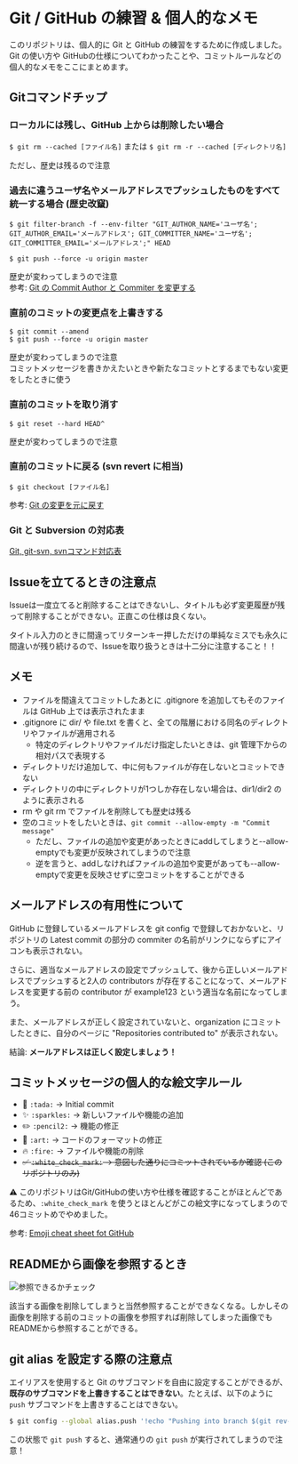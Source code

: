 # Git / GitHub の練習 & 個人的なメモ
このリポジトリは、個人的に Git と GitHub の練習をするために作成しました。  
Git の使い方や GitHubの仕様についてわかったことや、コミットルールなどの個人的なメモをここにまとめます。

## Gitコマンドチップ

### ローカルには残し、GitHub 上からは削除したい場合
`$ git rm --cached [ファイル名]` または `$ git rm -r --cached [ディレクトリ名]`

ただし、歴史は残るので注意

### 過去に違うユーザ名やメールアドレスでプッシュしたものをすべて統一する場合 (歴史改竄)
`$ git filter-branch -f --env-filter "GIT_AUTHOR_NAME='ユーザ名'; GIT_AUTHOR_EMAIL='メールアドレス'; GIT_COMMITTER_NAME='ユーザ名'; GIT_COMMITTER_EMAIL='メールアドレス';" HEAD`

`$ git push --force -u origin master`

歴史が変わってしまうので注意  
参考: [Git の Commit Author と Commiter を変更する](http://qiita.com/sea_mountain/items/d70216a5bc16a88ed932)

### 直前のコミットの変更点を上書きする
`$ git commit --amend`  
`$ git push --force -u origin master`

歴史が変わってしまうので注意  
コミットメッセージを書きかえたいときや新たなコミットとするまでもない変更をしたときに使う

### 直前のコミットを取り消す
`$ git reset --hard HEAD^`

歴史が変わってしまうので注意

### 直前のコミットに戻る (svn revert に相当)
`$ git checkout [ファイル名]`  

参考: [Git の変更を元に戻す](https://www.atlassian.com/ja/git/tutorial/undoing-changes)

### Git と Subversion の対応表
[Git, git-svn, svnコマンド対応表](http://qiita.com/sugarshin/items/0394e9ad867951dd74fe)

## Issueを立てるときの注意点
Issueは一度立てると削除することはできないし、タイトルも必ず変更履歴が残って削除することができない。正直この仕様は良くない。

タイトル入力のときに間違ってリターンキー押しただけの単純なミスでも永久に間違いが残り続けるので、Issueを取り扱うときは十二分に注意すること！！

## メモ
* ファイルを間違えてコミットしたあとに .gitignore を追加してもそのファイルは GitHub 上では表示されたまま
* .gitignore に dir/ や file.txt を書くと、全ての階層における同名のディレクトリやファイルが適用される
    * 特定のディレクトリやファイルだけ指定したいときは、git 管理下からの相対パスで表現する
* ディレクトリだけ追加して、中に何もファイルが存在しないとコミットできない
* ディレクトリの中にディレクトリが1つしか存在しない場合は、dir1/dir2 のように表示される
* rm や git rm でファイルを削除しても歴史は残る
* 空のコミットをしたいときは、`git commit --allow-empty -m "Commit message"`
    * ただし、ファイルの追加や変更があったときにaddしてしまうと--allow-emptyでも変更が反映されてしまうので注意
    * 逆を言うと、addしなければファイルの追加や変更があっても--allow-emptyで変更を反映させずに空コミットをすることができる

## メールアドレスの有用性について
GitHub に登録しているメールアドレスを git config で登録しておかないと、リポジトリの Latest commit の部分の commiter の名前がリンクにならずにアイコンも表示されない。

さらに、適当なメールアドレスの設定でプッシュして、後から正しいメールアドレスでプッシュすると2人の contributors が存在することになって、メールアドレスを変更する前の contributor が example123 という適当な名前になってしまう。

また、メールアドレスが正しく設定されていないと、organization にコミットしたときに、自分のページに "Repositories contributed to" が表示されない。

結論: **メールアドレスは正しく設定しましょう！**

## コミットメッセージの個人的な絵文字ルール
* :tada: `:tada:` → Initial commit
* :sparkles: `:sparkles:` → 新しいファイルや機能の追加
* :pencil2: `:pencil2:` → 機能の修正
* :art: `:art:` → コードのフォーマットの修正
* :fire: `:fire:` → ファイルや機能の削除
* ~~:white_check_mark: `:white_check_mark:` → 意図した通りにコミットされているか確認 (このリポジトリのみ)~~

:warning: このリポジトリはGit/GitHubの使い方や仕様を確認することがほとんどであるため、`:white_check_mark` を使うとほとんどがこの絵文字になってしまうので46コミットめでやめました。

参考: [Emoji cheat sheet fot GitHub](http://www.emoji-cheat-sheet.com)

## READMEから画像を参照するとき
![参照できるかチェック](https://github.com/secondnoraworld/github-playground/blob/3578784ee1fcfbab8dd3242652042c7121330709/octocat.png)

該当する画像を削除してしまうと当然参照することができなくなる。しかしその画像を削除する前のコミットの画像を参照すれば削除してしまった画像でもREADMEから参照することができる。

## git alias を設定する際の注意点
エイリアスを使用すると Git のサブコマンドを自由に設定することができるが、**既存のサブコマンドを上書きすることはできない**。たとえば、以下のように `push` サブコマンドを上書きすることはできない。

```bash
$ git config --global alias.push '!echo "Pushing into branch $(git rev-parse --abbrev-ref HEAD)..." && git push -u origin $(git rev-parse --abbrev-ref HEAD)'
```

この状態で `git push` すると、通常通りの `git push` が実行されてしまうので注意！
